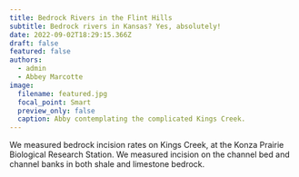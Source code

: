 ```yaml
---
title: Bedrock Rivers in the Flint Hills
subtitle: Bedrock rivers in Kansas? Yes, absolutely!
date: 2022-09-02T18:29:15.366Z
draft: false
featured: false
authors:
  - admin
  - Abbey Marcotte
image:
  filename: featured.jpg
  focal_point: Smart
  preview_only: false
  caption: Abby contemplating the complicated Kings Creek.
---
```

We measured bedrock incision rates on Kings Creek, at the Konza Prairie Biological Research Station. We measured incision on the channel bed and channel banks  in both shale and limestone bedrock.